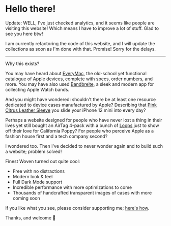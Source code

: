# Hello there!

Update: WELL, I've just checked analytics, and it seems like people are visiting this website! Which means I have to improve a lot of stuff. Glad to see you here btw!

I am currently refactoring the code of this website, and I will update the collections as soon as I'm done with that. Promise! Sorry for the delays.

-----------

Why this exists?

You may have heard about [EveryMac](https://everymac.com/), the old-school yet functional catalogue of Apple devices, complete with specs, order numbers, and more. You may have also used [Bandbreite](https://bandbreite.watch/), a sleek and modern app for collecting Apple Watch bands.

And you might have wondered: shouldn't there be at least one resource dedicated to device cases manufactured by Apple? Describing that [Pink Citrus Leather Sleeve](latest-iphone/iphone-12/MHMN3) you slide your iPhone 12 mini into every day?

Perhaps a website designed for people who have never lost a thing in their lives yet still bought an AirTag 4-pack with a bunch of [Loops](others/airtag#collections) just to show off their love for California Poppy? For people who perceive Apple as a fashion house first and a tech company second?

I wondered too. Then I've decided to never wonder again and to build such a website; problem solved!

Finest Woven turned out quite cool:

- Free with no distractions
- Modern look & feel
- Full Dark Mode support
- Incredible performance with more optimizations to come
- Thousands of handcrafted transparent images of cases with more coming soon

If you like what you see, please consider supporting me; [here's how](support).

Thanks, and welcome 🎉
